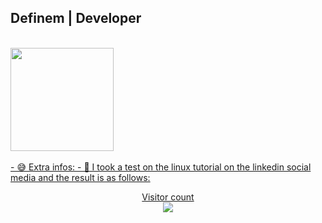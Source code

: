 ## Definem | Developer
</br>

<div>
   <a href="[https://github.com/definem](https://github.com/definem)">
   <img align="center" height="165" src="https://github-readme-stats.vercel.app/api?username=definem&show_icons=true&theme=dracula&include_all_commits=true&count_private=true&hide=issues"/>
</div>
  
</br>
- 😅 Extra infos:
- 🎊 I took a test on the linux tutorial on the linkedin social media and the result is as follows:



<!-- ![image](https://github.com/definem/Definem/assets/120991965/83b73a73-799c-476e-91b1-3156a8b639ef) -->

<!-- [![Anurag's GitHub stats](https://github-readme-stats.vercel.app/api?username=definem&show_icons=true&theme=vue)](https://github.com/anuraghazra/github-readme-stats) -->

<!-- [![CodeTime badge](https://img.shields.io/endpoint?style=social&url=https%3A%2F%2Fapi.codetime.dev%2Fshield%3Fid%3D5497%26project%3D%26in%3D0)](https://codetime.dev) -->

<!-- ### 📈 GitHub Activity Graph:
[![Definem's activity graph](https://activity-graph.herokuapp.com/graph?username=definem&theme=react-dark)](https://github.com/definem/github-readme-activity-graph) -->

<p align="center"> 
  Visitor count<br>
  <img src="https://profile-counter.glitch.me/definem/count.svg" />
</p>
